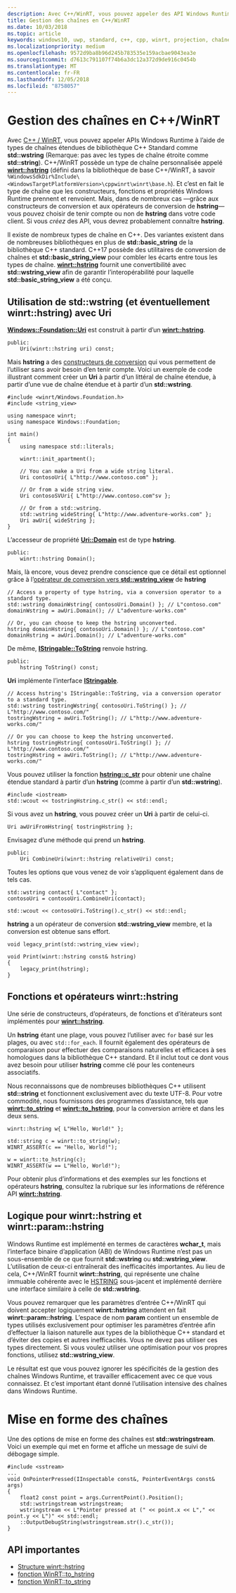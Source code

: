 ```yaml
---
description: Avec C++/WinRT, vous pouvez appeler des API Windows Runtime à l’aide de types de chaînes étendues C++ standard, ou vous pouvez utiliser le type winrt::hstring.
title: Gestion des chaînes en C++/WinRT
ms.date: 10/03/2018
ms.topic: article
keywords: windows10, uwp, standard, c++, cpp, winrt, projection, chaîne
ms.localizationpriority: medium
ms.openlocfilehash: 9572d9ba8b96d245b783535e159acbae9043ea3e
ms.sourcegitcommit: d7613c791107f74b6a3dc12a372d9de916c0454b
ms.translationtype: MT
ms.contentlocale: fr-FR
ms.lasthandoff: 12/05/2018
ms.locfileid: "8758057"
---
```

# <a name="string-handling-in-cwinrt"></a>Gestion des chaînes en C++/WinRT

Avec [C++ / WinRT](/windows/uwp/cpp-and-winrt-apis/intro-to-using-cpp-with-winrt), vous pouvez appeler APIs Windows Runtime à l’aide de types de chaînes étendues de bibliothèque C++ Standard comme **std::wstring** (Remarque: pas avec les types de chaîne étroite comme **std::string**). C++/WinRT possède un type de chaîne personnalisée appelé [**winrt::hstring**](/uwp/cpp-ref-for-winrt/hstring) (défini dans la bibliothèque de base C++/WinRT, à savoir `%WindowsSdkDir%Include\<WindowsTargetPlatformVersion>\cppwinrt\winrt\base.h`). Et c’est en fait le type de chaîne que les constructeurs, fonctions et propriétés Windows Runtime prennent et renvoient. Mais, dans de nombreux cas &mdash;grâce aux constructeurs de conversion et aux opérateurs de conversion de **hstring**&mdash; vous pouvez choisir de tenir compte ou non de **hstring** dans votre code client. Si vous *créez* des API, vous devrez probablement connaître **hstring**.

Il existe de nombreux types de chaîne en C++. Des variantes existent dans de nombreuses bibliothèques en plus de **std::basic_string** de la bibliothèque C++ standard. C++17 possède des utilitaires de conversion de chaînes et **std::basic_string_view** pour combler les écarts entre tous les types de chaîne.  [**winrt::hstring**](/uwp/cpp-ref-for-winrt/hstring) fournit une convertibilité avec **std::wstring_view** afin de garantir l’interopérabilité pour laquelle **std::basic_string_view** a été conçu.

## <a name="using-stdwstring-and-optionally-winrthstring-with-uri"></a>Utilisation de **std::wstring** (et éventuellement **winrt::hstring**) avec **Uri**
[**Windows::Foundation::Uri**](/uwp/api/windows.foundation.uri) est construit à partir d’un [**winrt::hstring**](/uwp/cpp-ref-for-winrt/hstring).

```cppwinrt
public:
    Uri(winrt::hstring uri) const;
```

Mais **hstring** a des [constructeurs de conversion](/uwp/api/windows.foundation.uri#hstringhstring-constructor) qui vous permettent de l’utiliser sans avoir besoin d’en tenir compte. Voici un exemple de code illustrant comment créer un **Uri** à partir d’un littéral de chaîne étendue, à partir d’une vue de chaîne étendue et à partir d’un **std::wstring**.

```cppwinrt
#include <winrt/Windows.Foundation.h>
#include <string_view>

using namespace winrt;
using namespace Windows::Foundation;

int main()
{
    using namespace std::literals;

    winrt::init_apartment();

    // You can make a Uri from a wide string literal.
    Uri contosoUri{ L"http://www.contoso.com" };

    // Or from a wide string view.
    Uri contosoSVUri{ L"http://www.contoso.com"sv };

    // Or from a std::wstring.
    std::wstring wideString{ L"http://www.adventure-works.com" };
    Uri awUri{ wideString };
}
```

L’accesseur de propriété [**Uri::Domain**](https://docs.microsoft.com/uwp/api/windows.foundation.uri.Domain) est de type **hstring**.

```cppwinrt
public:
    winrt::hstring Domain();
```

Mais, là encore, vous devez prendre conscience que ce détail est optionnel grâce à l’[opérateur de conversion vers **std::wstring_view**](/uwp/api/hstring#hstringoperator-stdwstringview) de **hstring**

```cppwinrt
// Access a property of type hstring, via a conversion operator to a standard type.
std::wstring domainWstring{ contosoUri.Domain() }; // L"contoso.com"
domainWstring = awUri.Domain(); // L"adventure-works.com"

// Or, you can choose to keep the hstring unconverted.
hstring domainHstring{ contosoUri.Domain() }; // L"contoso.com"
domainHstring = awUri.Domain(); // L"adventure-works.com"
```

De même, [**IStringable::ToString**](https://msdn.microsoft.com/library/windows/desktop/dn302136) renvoie hstring.

```cppwinrt
public:
    hstring ToString() const;
```

**Uri** implémente l’interface [**IStringable**](https://msdn.microsoft.com/library/windows/desktop/dn302135).

```cppwinrt
// Access hstring's IStringable::ToString, via a conversion operator to a standard type.
std::wstring tostringWstring{ contosoUri.ToString() }; // L"http://www.contoso.com/"
tostringWstring = awUri.ToString(); // L"http://www.adventure-works.com/"

// Or you can choose to keep the hstring unconverted.
hstring tostringHstring{ contosoUri.ToString() }; // L"http://www.contoso.com/"
tostringHstring = awUri.ToString(); // L"http://www.adventure-works.com/"
```

Vous pouvez utiliser la fonction [**hstring::c_str**](/uwp/api/windows.foundation.uri#hstringcstr-function) pour obtenir une chaîne étendue standard à partir d’un **hstring** (comme à partir d’un **std::wstring**).

```cppwinrt
#include <iostream>
std::wcout << tostringHstring.c_str() << std::endl;
```
Si vous avez un **hstring**, vous pouvez créer un **Uri** à partir de celui-ci.

```cppwinrt
Uri awUriFromHstring{ tostringHstring };
```

Envisagez d’une méthode qui prend un **hstring**.

```cppwinrt
public:
    Uri CombineUri(winrt::hstring relativeUri) const;
```

Toutes les options que vous venez de voir s’appliquent également dans de tels cas.

```cppwinrt
std::wstring contact{ L"contact" };
contosoUri = contosoUri.CombineUri(contact);
    
std::wcout << contosoUri.ToString().c_str() << std::endl;
```

**hstring** a un opérateur de conversion **std::wstring_view** membre, et la conversion est obtenue sans effort.

```cppwinrt
void legacy_print(std::wstring_view view);

void Print(winrt::hstring const& hstring)
{
    legacy_print(hstring);
}
```

## <a name="winrthstring-functions-and-operators"></a>Fonctions et opérateurs **winrt::hstring**
Une série de constructeurs, d’opérateurs, de fonctions et d’itérateurs sont implémentés pour [**winrt::hstring**](/uwp/cpp-ref-for-winrt/hstring).

Un **hstring** étant une plage, vous pouvez l’utiliser avec `for` basé sur les plages, ou avec `std::for_each`. Il fournit également des opérateurs de comparaison pour effectuer des comparaisons naturelles et efficaces à ses homologues dans la bibliothèque C++ standard. Et il inclut tout ce dont vous avez besoin pour utiliser **hstring** comme clé pour les conteneurs associatifs.

Nous reconnaissons que de nombreuses bibliothèques C++ utilisent **std::string** et fonctionnent exclusivement avec du texte UTF-8. Pour votre commodité, nous fournissons des programmes d’assistance, tels que [**winrt::to_string**](/uwp/cpp-ref-for-winrt/to-string) et [**winrt::to_hstring**](/uwp/cpp-ref-for-winrt/to-hstring), pour la conversion arrière et dans les deux sens.

```cppwinrt
winrt::hstring w{ L"Hello, World!" };

std::string c = winrt::to_string(w);
WINRT_ASSERT(c == "Hello, World!");

w = winrt::to_hstring(c);
WINRT_ASSERT(w == L"Hello, World!");
```

Pour obtenir plus d’informations et des exemples sur les fonctions et opérateurs **hstring**, consultez la rubrique sur les informations de référence API [**winrt::hstring**](/uwp/cpp-ref-for-winrt/hstring).

## <a name="the-rationale-for-winrthstring-and-winrtparamhstring"></a>Logique pour **winrt::hstring** et **winrt::param::hstring**
Windows Runtime est implémenté en termes de caractères **wchar_t**, mais l’interface binaire d’application (ABI) de Windows Runtime n’est pas un sous-ensemble de ce que fournit **std::wstring** ou **std::wstring_view**. L’utilisation de ceux-ci entraînerait des inefficacités importantes. Au lieu de cela, C++/WinRT fournit **winrt::hstring**, qui représente une chaîne immuable cohérente avec le [HSTRING](https://msdn.microsoft.com/library/windows/desktop/br205775) sous-jacent et implémenté derrière une interface similaire à celle de **std::wstring**. 

Vous pouvez remarquer que les paramètres d’entrée C++/WinRT qui doivent accepter logiquement **winrt::hstring** attendent en fait **winrt::param::hstring**. L’espace de nom **param** contient un ensemble de types utilisés exclusivement pour optimiser les paramètres d’entrée afin d’effectuer la liaison naturelle aux types de la bibliothèque C++ standard et d’éviter des copies et autres inefficacités. Vous ne devez pas utiliser ces types directement. Si vous voulez utiliser une optimisation pour vos propres fonctions, utilisez **std::wstring_view**.

Le résultat est que vous pouvez ignorer les spécificités de la gestion des chaînes Windows Runtime, et travailler efficacement avec ce que vous connaissez. Et c’est important étant donné l’utilisation intensive des chaînes dans Windows Runtime.

# <a name="formatting-strings"></a>Mise en forme des chaînes
Une des options de mise en forme des chaînes est **std::wstringstream**. Voici un exemple qui met en forme et affiche un message de suivi de débogage simple.

```cppwinrt
#include <sstream>
...
void OnPointerPressed(IInspectable const&, PointerEventArgs const& args)
{
    float2 const point = args.CurrentPoint().Position();
    std::wstringstream wstringstream;
    wstringstream << L"Pointer pressed at (" << point.x << L"," << point.y << L")" << std::endl;
    ::OutputDebugString(wstringstream.str().c_str());
}
```

## <a name="important-apis"></a>API importantes
* [Structure winrt::hstring](/uwp/cpp-ref-for-winrt/hstring)
* [fonction WinRT::to_hstring](/uwp/cpp-ref-for-winrt/to-hstring)
* [fonction WinRT::to_string](/uwp/cpp-ref-for-winrt/to-string)
